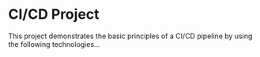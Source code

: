 # CI/CD Project

This project demonstrates the basic principles of a CI/CD pipeline by using the following technologies...